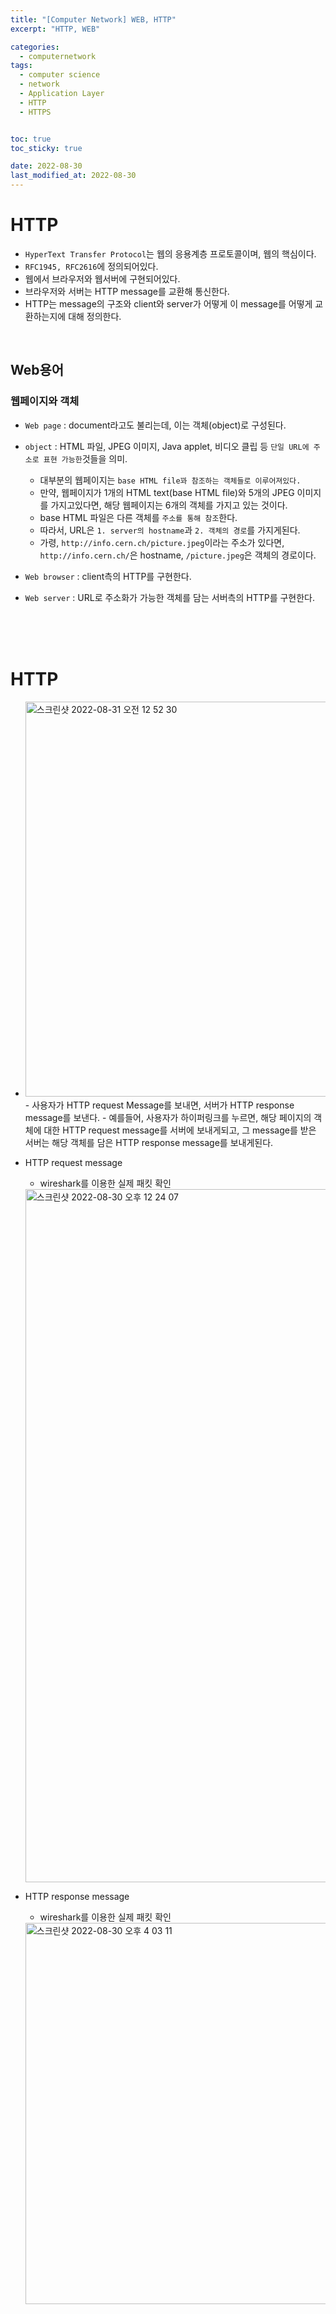 ```yaml
---
title: "[Computer Network] WEB, HTTP"
excerpt: "HTTP, WEB"

categories:
  - computernetwork
tags:
  - computer science
  - network
  - Application Layer
  - HTTP
  - HTTPS


toc: true
toc_sticky: true

date: 2022-08-30
last_modified_at: 2022-08-30
---
```


# HTTP

- `HyperText Transfer Protocol`는 웹의 응용계층 프로토콜이며, 웹의 핵심이다.
- `RFC1945, RFC2616`에 정의되어있다.
- 웹에서 브라우저와 웹서버에 구현되어있다.
- 브라우저와 서버는 HTTP message를 교환해 통신한다.
- HTTP는 message의 구조와 client와 server가 어떻게 이 message를 어떻게 교환하는지에 대해 정의한다.

<br>

## Web용어

### 웹페이지와 객체

- `Web page` : document라고도 불리는데, 이는 객체(object)로 구성된다.
- `object` : HTML 파일, JPEG 이미지, Java applet, 비디오 클립 등 `단일 URL에 주소로 표현 가능한`것들을 의미.
  - 대부분의 웹페이지는 `base HTML file꽈 참조하는 객체들로 이루어져있다.`
  - 만약, 웹페이지가 1개의 HTML text(base HTML file)와 5개의 JPEG 이미지를 가지고있다면, 해당 웹페이지는 6개의 객체를 가지고 있는 것이다.  
  - base HTML 파일은 다른 객체를 `주소를 통해 참조`한다.  
  - 따라서, URL은 `1. server의 hostname`과 `2. 객체의 경로`를 가지게된다.  
  - 가령, `http://info.cern.ch/picture.jpeg`이라는 주소가 있다면, `http://info.cern.ch/`은 hostname, `/picture.jpeg`은 객체의 경로이다.

- `Web browser` : client측의 HTTP를 구현한다.
- `Web server` : URL로 주소화가 가능한 객체를 담는 서버측의 HTTP를 구현한다.

<br>
<br>





<br>

# HTTP 

- <img width="632" alt="스크린샷 2022-08-31 오전 12 52 30" src="https://user-images.githubusercontent.com/76278794/187483380-44b8e80d-6c12-4fe5-89d3-2b915e5218ae.png">
  - 사용자가 HTTP request Message를 보내면, 서버가 HTTP response message를 보낸다.
  - 예를들어, 사용자가 하이퍼링크를 누르면, 해당 페이지의 객체에 대한 HTTP request message를 서버에 보내게되고, 그 message를 받은 서버는 해당 객체를 담은 HTTP response message를 보내게된다.



- HTTP request message

  - wireshark를 이용한 실제 패킷 확인
  <img width="1109" alt="스크린샷 2022-08-30 오후 12 24 07" src="https://user-images.githubusercontent.com/76278794/187342088-0e15b693-927f-4517-8a1d-7dfdbf3abbb7.png">




- HTTP response message
  - wireshark를 이용한 실제 패킷 확인
  <img width="610" alt="스크린샷 2022-08-30 오후 4 03 11" src="https://user-images.githubusercontent.com/76278794/187371649-d70309af-f977-41ac-a1a2-fb35b89c6da0.png">